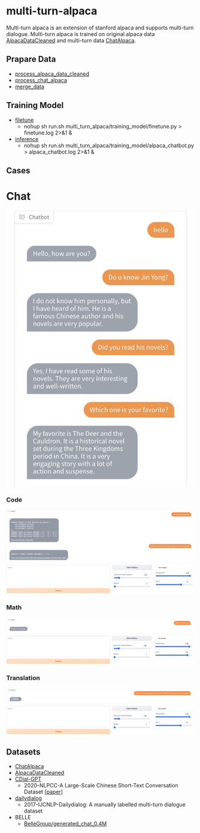 # multi-turn-alpaca
Multi-turn alpaca is an extension of stanford alpaca and supports multi-turn dialogue. Multi-turn alpaca is trained on original alpaca data [AlpacaDataCleaned](https://github.com/gururise/AlpacaDataCleaned) and multi-turn data [ChatAlpaca](https://github.com/cascip/ChatAlpaca). 

## Prapare Data
- [process_alpaca_data_cleaned](multi_turn_alpaca/prepare_data/process_alpaca_data_cleaned.py)
- [process_chat_alpaca](multi_turn_alpaca/prepare_data/process_chat_alpaca.py)
- [merge_data](multi_turn_alpaca/prepare_data/merge_data.py)

## Training Model
- [filetune](multi_turn_alpaca/training_model/finetune.py)
  - nohup sh run.sh multi_turn_alpaca/training_model/finetune.py > finetune.log 2>&1 &
- [inference](multi_turn_alpaca/training_model/alpaca_chatbot.py)
    - nohup sh run.sh multi_turn_alpaca/training_model/alpaca_chatbot.py > alpaca_chatbot.log 2>&1 &
    
## Cases
# Chat
![](./figures/chat.jpg)

### Code
![](./figures/code.png)

### Math
![](./figures/math.png)

### Translation
![](./figures/translation.png)

## Datasets
- [ChatAlpaca](https://github.com/cascip/ChatAlpaca)
- [AlpacaDataCleaned](https://github.com/gururise/AlpacaDataCleaned)
- [CDial-GPT](https://github.com/thu-coai/CDial-GPT)
    - 2020-NLPCC-A Large-Scale Chinese Short-Text Conversation Dataset [[paper](https://arxiv.org/abs/2008.03946)]
- [dailydialog](http://yanran.li/dailydialog)
    - 2017-IJCNLP-Dailydialog: A manually labelled multi-turn dialogue dataset
- BELLE
    - [BelleGroup/generated_chat_0.4M](https://huggingface.co/datasets/BelleGroup/generated_chat_0.4M)